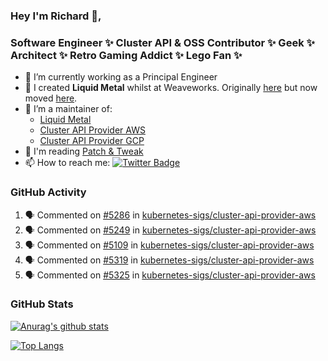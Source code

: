 ### Hey I'm Richard 👋, 

<h3 align="left">Software Engineer ✨ Cluster API & OSS Contributor ✨ Geek ✨ Architect ✨ Retro Gaming Addict ✨ Lego Fan ✨</h3>

- 🔭 I’m currently working as a Principal Engineer
- 📯 I created **Liquid Metal** whilst at Weaveworks. Originally [here](https://github.com/weaveworks-liquidmetal) but now moved [here](https://github.com/liquidmetal-dev).
- 👯 I’m a maintainer of:
  -  [Liquid Metal](https://github.com/liquidmetal-dev)
  -  [Cluster API Provider AWS](https://github.com/kubernetes-sigs/cluster-api-provider-aws)
  -  [Cluster API Provider GCP](https://github.com/kubernetes-sigs/cluster-api-provider-gcp)
- 💬 I'm reading [Patch & Tweak](https://bjooks.com/products/patch-tweak-exploring-modular-synthesis)
- 📫 How to reach me: [![Twitter Badge](https://img.shields.io/badge/-@fruit_case-00acee?style=flat&logo=Twitter&logoColor=white)](https://twitter.com/intent/follow?screen_name=fruit_case "Follow on Twitter")

### GitHub Activity 

<!--START_SECTION:activity-->
1. 🗣 Commented on [#5286](https://github.com/kubernetes-sigs/cluster-api-provider-aws/pull/5286#issuecomment-2622507773) in [kubernetes-sigs/cluster-api-provider-aws](https://github.com/kubernetes-sigs/cluster-api-provider-aws)
2. 🗣 Commented on [#5249](https://github.com/kubernetes-sigs/cluster-api-provider-aws/pull/5249#issuecomment-2622484096) in [kubernetes-sigs/cluster-api-provider-aws](https://github.com/kubernetes-sigs/cluster-api-provider-aws)
3. 🗣 Commented on [#5109](https://github.com/kubernetes-sigs/cluster-api-provider-aws/pull/5109#issuecomment-2622065097) in [kubernetes-sigs/cluster-api-provider-aws](https://github.com/kubernetes-sigs/cluster-api-provider-aws)
4. 🗣 Commented on [#5319](https://github.com/kubernetes-sigs/cluster-api-provider-aws/pull/5319#issuecomment-2621812350) in [kubernetes-sigs/cluster-api-provider-aws](https://github.com/kubernetes-sigs/cluster-api-provider-aws)
5. 🗣 Commented on [#5325](https://github.com/kubernetes-sigs/cluster-api-provider-aws/pull/5325#issuecomment-2619831375) in [kubernetes-sigs/cluster-api-provider-aws](https://github.com/kubernetes-sigs/cluster-api-provider-aws)
<!--END_SECTION:activity-->

### GitHub Stats

[![Anurag's github stats](https://github-readme-stats.vercel.app/api?username=richardcase&count_private=true&show_icons=true)](https://github.com/anuraghazra/github-readme-stats)

[![Top Langs](https://github-readme-stats.vercel.app/api/top-langs/?username=richardcase&hide=html&layout=compact)](https://github.com/anuraghazra/github-readme-stats)
